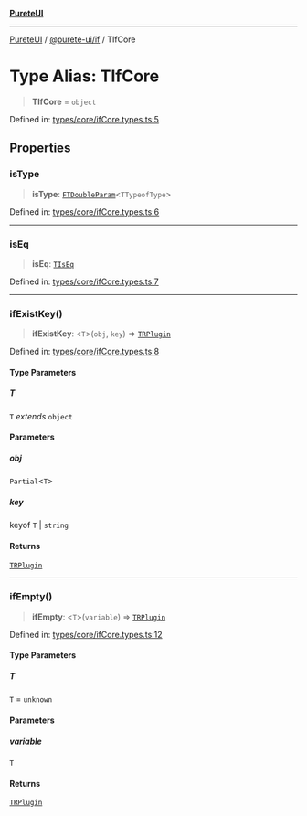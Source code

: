 [**PureteUI**](../../../README.md)

***

[PureteUI](../../../packages.md) / [@purete-ui/if](../README.md) / TIfCore

# Type Alias: TIfCore

> **TIfCore** = `object`

Defined in: [types/core/ifCore.types.ts:5](https://github.com/zerok-cell/PureteUI/blob/main/libs/if/src/lib/types/core/ifCore.types.ts#L5)

## Properties

### isType

> **isType**: [`FTDoubleParam`](FTDoubleParam.md)\<`TTypeofType`\>

Defined in: [types/core/ifCore.types.ts:6](https://github.com/zerok-cell/PureteUI/blob/main/libs/if/src/lib/types/core/ifCore.types.ts#L6)

***

### isEq

> **isEq**: [`TIsEq`](TIsEq.md)

Defined in: [types/core/ifCore.types.ts:7](https://github.com/zerok-cell/PureteUI/blob/main/libs/if/src/lib/types/core/ifCore.types.ts#L7)

***

### ifExistKey()

> **ifExistKey**: \<`T`\>(`obj`, `key`) => [`TRPlugin`](TRPlugin.md)

Defined in: [types/core/ifCore.types.ts:8](https://github.com/zerok-cell/PureteUI/blob/main/libs/if/src/lib/types/core/ifCore.types.ts#L8)

#### Type Parameters

##### T

`T` *extends* `object`

#### Parameters

##### obj

`Partial`\<`T`\>

##### key

keyof `T` | `string`

#### Returns

[`TRPlugin`](TRPlugin.md)

***

### ifEmpty()

> **ifEmpty**: \<`T`\>(`variable`) => [`TRPlugin`](TRPlugin.md)

Defined in: [types/core/ifCore.types.ts:12](https://github.com/zerok-cell/PureteUI/blob/main/libs/if/src/lib/types/core/ifCore.types.ts#L12)

#### Type Parameters

##### T

`T` = `unknown`

#### Parameters

##### variable

`T`

#### Returns

[`TRPlugin`](TRPlugin.md)
